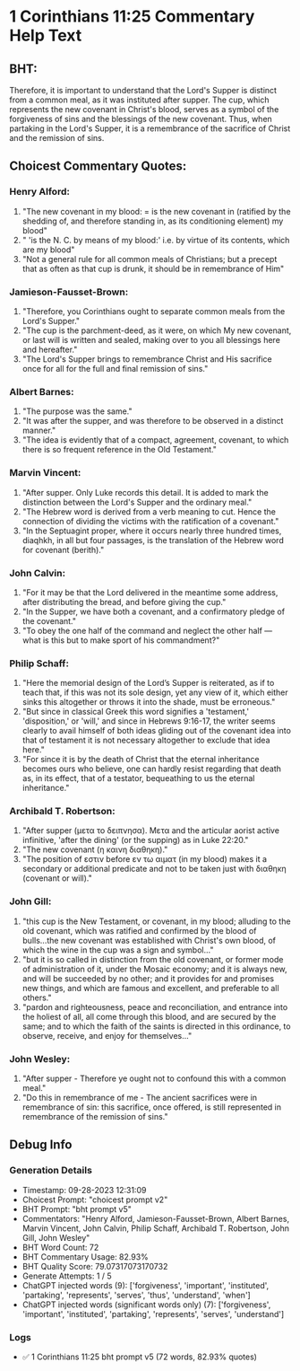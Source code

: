 # 1 Corinthians 11:25 Commentary Help Text

## BHT:
Therefore, it is important to understand that the Lord's Supper is distinct from a common meal, as it was instituted after supper. The cup, which represents the new covenant in Christ's blood, serves as a symbol of the forgiveness of sins and the blessings of the new covenant. Thus, when partaking in the Lord's Supper, it is a remembrance of the sacrifice of Christ and the remission of sins.

## Choicest Commentary Quotes:
### Henry Alford:
1. "The new covenant in my blood: = is the new covenant in (ratified by the shedding of, and therefore standing in, as its conditioning element) my blood"
2. " 'is the N. C. by means of my blood:' i.e. by virtue of its contents, which are my blood"
3. "Not a general rule for all common meals of Christians; but a precept that as often as that cup is drunk, it should be in remembrance of Him"

### Jamieson-Fausset-Brown:
1. "Therefore, you Corinthians ought to separate common meals from the Lord's Supper."
2. "The cup is the parchment-deed, as it were, on which My new covenant, or last will is written and sealed, making over to you all blessings here and hereafter."
3. "The Lord's Supper brings to remembrance Christ and His sacrifice once for all for the full and final remission of sins."

### Albert Barnes:
1. "The purpose was the same."
2. "It was after the supper, and was therefore to be observed in a distinct manner."
3. "The idea is evidently that of a compact, agreement, covenant, to which there is so frequent reference in the Old Testament."

### Marvin Vincent:
1. "After supper. Only Luke records this detail. It is added to mark the distinction between the Lord's Supper and the ordinary meal."
2. "The Hebrew word is derived from a verb meaning to cut. Hence the connection of dividing the victims with the ratification of a covenant."
3. "In the Septuagint proper, where it occurs nearly three hundred times, diaqhkh, in all but four passages, is the translation of the Hebrew word for covenant (berith)."

### John Calvin:
1. "For it may be that the Lord delivered in the meantime some address, after distributing the bread, and before giving the cup."
2. "In the Supper, we have both a covenant, and a confirmatory pledge of the covenant."
3. "To obey the one half of the command and neglect the other half — what is this but to make sport of his commandment?"

### Philip Schaff:
1. "Here the memorial design of the Lord’s Supper is reiterated, as if to teach that, if this was not its sole design, yet any view of it, which either sinks this altogether or throws it into the shade, must be erroneous."
2. "But since in classical Greek this word signifies a 'testament,' 'disposition,' or 'will,' and since in Hebrews 9:16-17, the writer seems clearly to avail himself of both ideas gliding out of the covenant idea into that of testament it is not necessary altogether to exclude that idea here."
3. "For since it is by the death of Christ that the eternal inheritance becomes ours who believe, one can hardly resist regarding that death as, in its effect, that of a testator, bequeathing to us the eternal inheritance."

### Archibald T. Robertson:
1. "After supper (μετα το δειπνησα). Μετα and the articular aorist active infinitive, 'after the dining' (or the supping) as in Luke 22:20."
2. "The new covenant (η καινη διαθηκη)."
3. "The position of εστιν before εν τω αιματ (in my blood) makes it a secondary or additional predicate and not to be taken just with διαθηκη (covenant or will)."

### John Gill:
1. "this cup is the New Testament, or covenant, in my blood; alluding to the old covenant, which was ratified and confirmed by the blood of bulls...the new covenant was established with Christ's own blood, of which the wine in the cup was a sign and symbol..."
2. "but it is so called in distinction from the old covenant, or former mode of administration of it, under the Mosaic economy; and it is always new, and will be succeeded by no other; and it provides for and promises new things, and which are famous and excellent, and preferable to all others."
3. "pardon and righteousness, peace and reconciliation, and entrance into the holiest of all, all come through this blood, and are secured by the same; and to which the faith of the saints is directed in this ordinance, to observe, receive, and enjoy for themselves..."

### John Wesley:
1. "After supper - Therefore ye ought not to confound this with a common meal."
2. "Do this in remembrance of me - The ancient sacrifices were in remembrance of sin: this sacrifice, once offered, is still represented in remembrance of the remission of sins."


## Debug Info
### Generation Details
- Timestamp: 09-28-2023 12:31:09
- Choicest Prompt: "choicest prompt v2"
- BHT Prompt: "bht prompt v5"
- Commentators: "Henry Alford, Jamieson-Fausset-Brown, Albert Barnes, Marvin Vincent, John Calvin, Philip Schaff, Archibald T. Robertson, John Gill, John Wesley"
- BHT Word Count: 72
- BHT Commentary Usage: 82.93%
- BHT Quality Score: 79.07317073170732
- Generate Attempts: 1 / 5
- ChatGPT injected words (9):
	['forgiveness', 'important', 'instituted', 'partaking', 'represents', 'serves', 'thus', 'understand', 'when']
- ChatGPT injected words (significant words only) (7):
	['forgiveness', 'important', 'instituted', 'partaking', 'represents', 'serves', 'understand']

### Logs
- ✅ 1 Corinthians 11:25 bht prompt v5 (72 words, 82.93% quotes)